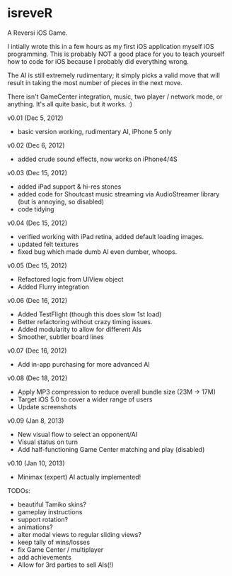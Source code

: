 isreveR
=======

A Reversi iOS Game.

I intially wrote this in a few hours as my first iOS application
myself iOS programming. This is probably NOT a good place for you
to teach yourself how to code for iOS because I probably did
everything wrong.

The AI is still extremely rudimentary; it simply picks a valid
move that will result in taking the most number of pieces in
the next move.

There isn't GameCenter integration, music, two player / network
mode, or anything. It's all quite basic, but it works. :)

v0.01 (Dec 5, 2012)
 - basic version working, rudimentary AI, iPhone 5 only

v0.02 (Dec 6, 2012)
 - added crude sound effects, now works on iPhone4/4S

v0.03 (Dec 15, 2012)
 - added iPad support & hi-res stones
 - added code for Shoutcast music streaming via AudioStreamer library (but is annoying, so disabled)
 - code tidying
 
v0.04 (Dec 15, 2012)
 - verified working with iPad retina, added default loading images.
 - updated felt textures
 - fixed bug which made dumb AI even dumber, whoops.
 
v0.05 (Dec 15, 2012)
 - Refactored logic from UIView object
 - Added Flurry integration

v0.06 (Dec 16, 2012)
 - Added TestFlight (though this does slow 1st load)
 - Better refactoring without crazy timing issues.
 - Added modularity to allow for different AIs
 - Smoother, subtler board lines
 
v0.07 (Dec 16, 2012)
 - Add in-app purchasing for more advanced AI

v0.08 (Dec 18, 2012)
 - Apply MP3 compression to reduce overall bundle size (23M -> 17M)
 - Target iOS 5.0 to cover a wider range of users
 - Update screenshots
 
v0.09 (Jan 8, 2013)
 - New visual flow to select an opponent/AI
 - Visual status on turn
 - Add half-functioning Game Center matching and play (disabled)

v0.10 (Jan 10, 2013)
 - Minimax (expert) AI actually implemented!


TODOs:
 - beautiful Tamiko skins?
 - gameplay instructions
 - support rotation?
 - animations?
 - alter modal views to regular sliding views?
 - keep tally of wins/losses
 - fix Game Center / multiplayer
 - add achievements
 - Allow for 3rd parties to sell AIs(!)
